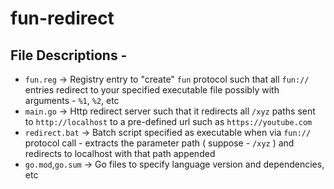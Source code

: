 # fun-redirect

## File Descriptions - 
- `fun.reg` -> Registry entry to "create" `fun` protocol such that all `fun://` entries redirect to your specified executable file possibly with arguments - `%1`, `%2`, etc 
- `main.go` -> Http redirect server such that it redirects all `/xyz` paths sent to `http://localhost` to a pre-defined url such as `https://youtube.com`
- `redirect.bat` -> Batch script specified as executable when via `fun://` protocol call - extracts the parameter path ( suppose - `/xyz` ) and redirects to localhost with that path appended
- `go.mod`,`go.sum` -> Go files to specify language version and dependencies, etc